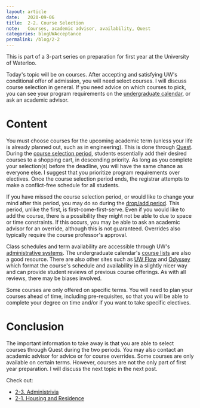 ```yaml
---
layout: article
date:   2020-09-06
title:  2-2. Course Selection
note:   Courses, academic advisor, availability, Quest
categories: blogUWAcceptance
permalink: /blog/2-2
---
```

This is part of a 3-part series on preparation for first year at the University of Waterloo.

Today's topic will be on courses. After accepting and satisfying UW's conditional offer of admission, you will need select courses. I will discuss course selection in general. If you need advice on which courses to pick, you can see your program requirements on the [undergraduate calendar](http://ugradcalendar.uwaterloo.ca/page/uWaterloo-Undergraduate-Calendar-Access), or ask an academic advisor.

# Content

You must choose courses for the upcoming academic term (unless your life is already planned out, such as in engineering). This is done through [Quest](https://uwaterloo.ca/quest/). During the [course selection period](https://uwaterloo.ca/registrar/registering-courses/course-selection-period), students essentially add their desired courses to a shopping cart, in descending priority. As long as you complete your selection(s) before the deadline, you will have the same chance as everyone else. I suggest that you prioritize program requirements over electives. Once the course selection period ends, the registrar attempts to make a conflict-free schedule for all students.

If you have missed the course selection period, or would like to change your mind after this period, you may do so during the [drop/add period](https://uwaterloo.ca/registrar/registering-courses/dropadd-period). This period, unlike the first, is first-come-first-serve. Even if you would like to add the course, there is a possibility they might not be able to due to space or time constraints. If this occurs, you may be able to ask an academic advisor for an override, although this is not guaranteed. Overrides also typically require the course professor's approval.

Class schedules and term availability are accessible through UW's [administrative systems](http://www.adm.uwaterloo.ca/infocour/CIR/SA/under.html). The undergraduate calendar's [course lists](http://ugradcalendar.uwaterloo.ca/page/Course-Descriptions-Index) are also a good resource. There are also other sites such as [UW Flow](https://uwflow.com/) and [Odyssey](https://cs.uwaterloo.ca/cscf/teaching/schedule/) which format the course's schedule and availability in a slightly nicer way and can provide student reviews of previous course offerings. As with all reviews, there may be biases involved.

Some courses are only offered on specific terms. You will need to plan your courses ahead of time, including pre-requisites, so that you will be able to complete your degree on time and/or if you want to take specific electives.

# Conclusion

The important information to take away is that you are able to select courses through Quest during the two periods. You may also contact an academic advisor for advice or for course overrides. Some courses are only available on certain terms. However, courses are not the only part of first year preparation. I will discuss the next topic in the next post.

Check out:

* [2-3. Administrivia](/blog/2-3)
* [2-1. Housing and Residence](/blog/2-1)
